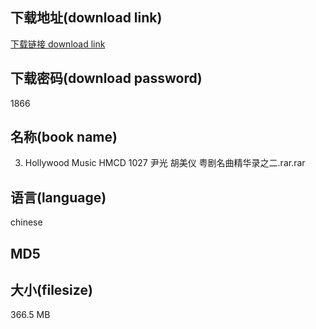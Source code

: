 ## 下载地址(download link)
[下载链接 download link](https://voluble-croquembouche-d321dc.netlify.app/?s=03.+Hollywood+Music+HMCD+1027+%E5%B0%B9%E5%85%89+%E8%83%A1%E7%BE%8E%E4%BB%AA+%E7%B2%A4%E5%89%A7%E5%90%8D%E6%9B%B2%E7%B2%BE%E5%8D%8E%E5%BD%95%E4%B9%8B%E4%BA%8C.rar)

## 下载密码(download password)
1866

## 名称(book name)
03. Hollywood Music HMCD 1027 尹光 胡美仪 粤剧名曲精华录之二.rar.rar

## 语言(language)
chinese

## MD5


## 大小(filesize)
366.5 MB
